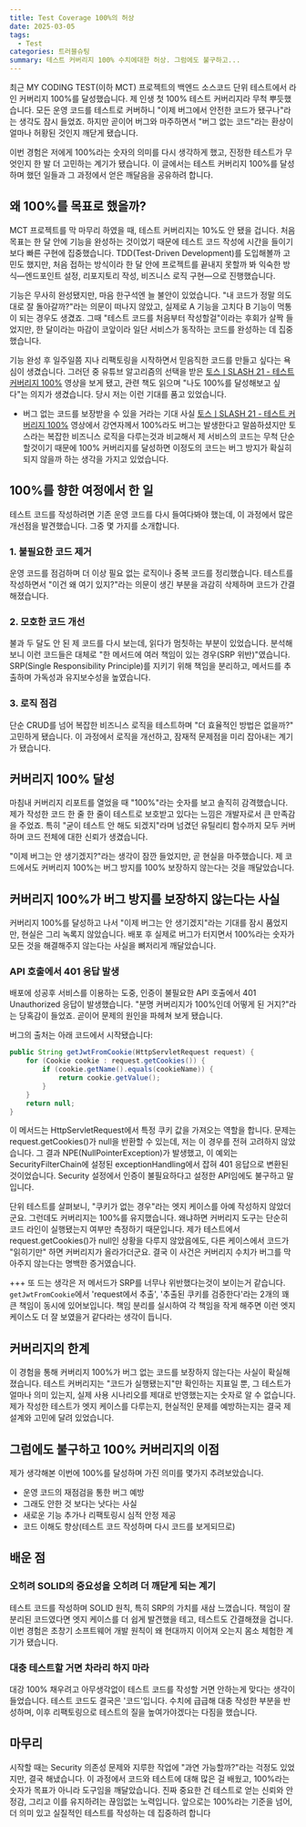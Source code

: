 ```yaml
---
title: Test Coverage 100%의 허상
date: 2025-03-05
tags:
  - Test
categories: 트러블슈팅
summary: 테스트 커버리지 100% 수치에대한 허상. 그럼에도 불구하고...
---
```

최근 MY CODING TEST(이하 MCT) 프로젝트의 백엔드 소스코드 단위 테스트에서 라인 커버리지 100%를 달성했습니다. 제 인생 첫 100% 테스트 커버리지라 무척 뿌듯했습니다. 모든 운영 코드를 테스트로 커버하니 "이제 버그에서 안전한 코드가 됐구나"라는 생각도 잠시 들었죠. 하지만 곧이어 버그와 마주하면서 "버그 없는 코드"라는 환상이 얼마나 허황된 것인지 깨닫게 됐습니다.

이번 경험은 저에게 100%라는 숫자의 의미를 다시 생각하게 했고, 진정한 테스트가 무엇인지 한 발 더 고민하는 계기가 됐습니다. 이 글에서는 테스트 커버리지 100%를 달성하며 했던 일들과 그 과정에서 얻은 깨달음을 공유하려 합니다.

## 왜 100%를 목표로 했을까?

MCT 프로젝트를 막 마무리 하였을 때, 테스트 커버리지는 10%도 안 됐을 겁니다. 처음 목표는 한 달 안에 기능을 완성하는 것이었기 때문에 테스트 코드 작성에 시간을 들이기보다 빠른 구현에 집중했습니다. TDD(Test-Driven Development)를 도입해볼까 고민도 했지만, 처음 접하는 방식이라 한 달 안에 프로젝트를 끝내지 못할까 봐 익숙한 방식—엔드포인트 설정, 리포지토리 작성, 비즈니스 로직 구현—으로 진행했습니다.

기능은 무사히 완성됐지만, 마음 한구석엔 늘 불안이 있었습니다. "내 코드가 정말 의도대로 잘 돌아갈까?"라는 의문이 떠나지 않았고, 실제로 A 기능을 고치다 B 기능이 먹통이 되는 경우도 생겼죠. 그때 "테스트 코드를 처음부터 작성할걸"이라는 후회가 살짝 들었지만, 한 달이라는 마감이 코앞이라 일단 서비스가 동작하는 코드를 완성하는 데 집중했습니다.

기능 완성 후 일주일쯤 지나 리팩토링을 시작하면서 믿음직한 코드를 만들고 싶다는 욕심이 생겼습니다. 그러던 중 유튜브 알고리즘의 선택을 받은 [토스ㅣSLASH 21 - 테스트 커버리지 100%](https://www.youtube.com/watch?v=jdlBu2vFv58&t=932s&ab_channel=%ED%86%A0%EC%8A%A4) 영상을 보게 됐고, 관련 책도 읽으며 "나도 100%를 달성해보고 싶다"는 의지가 생겼습니다. 당시 저는 이런 기대를 품고 있었습니다.

- 버그 없는 코드를 보장받을 수 있을 거라는 기대
사실 [토스ㅣSLASH 21 - 테스트 커버리지 100%](https://www.youtube.com/watch?v=jdlBu2vFv58&t=932s&ab_channel=%ED%86%A0%EC%8A%A4) 영상에서 강연자께서 100%라도 버그는 발생한다고 말씀하셨지만 토스라는 복잡한 비즈니스 로직을 다루는것과 비교해서 제 서비스의 코드는 무척 단순할것이기 때문에 100% 커버리지를 달성하면 이정도의 코드는 버그 방지가 확실히 되지 않을까 하는 생각을 가지고 있었습니다.

## 100%를 향한 여정에서 한 일

테스트 코드를 작성하려면 기존 운영 코드를 다시 들여다봐야 했는데, 이 과정에서 많은 개선점을 발견했습니다. 그중 몇 가지를 소개합니다.

### 1. 불필요한 코드 제거

운영 코드를 점검하며 더 이상 필요 없는 로직이나 중복 코드를 정리했습니다. 테스트를 작성하면서 "이건 왜 여기 있지?"라는 의문이 생긴 부분을 과감히 삭제하며 코드가 간결해졌습니다.

### 2. 모호한 코드 개선

불과 두 달도 안 된 제 코드를 다시 보는데, 읽다가 멈칫하는 부분이 있었습니다. 분석해보니 이런 코드들은 대체로 "한 메서드에 여러 책임이 있는 경우(SRP 위반)"였습니다. SRP(Single Responsibility Principle)를 지키기 위해 책임을 분리하고, 메서드를 추출하며 가독성과 유지보수성을 높였습니다.

### 3. 로직 점검

단순 CRUD를 넘어 복잡한 비즈니스 로직을 테스트하며 "더 효율적인 방법은 없을까?" 고민하게 됐습니다. 이 과정에서 로직을 개선하고, 잠재적 문제점을 미리 잡아내는 계기가 됐습니다.

## 커버리지 100% 달성

마침내 커버리지 리포트를 열었을 때 "100%"라는 숫자를 보고 솔직히 감격했습니다. 제가 작성한 코드 한 줄 한 줄이 테스트로 보호받고 있다는 느낌은 개발자로서 큰 만족감을 주었죠. 특히 "굳이 테스트 안 해도 되겠지"라며 넘겼던 유틸리티 함수까지 모두 커버하며 코드 전체에 대한 신뢰가 생겼습니다.

"이제 버그는 안 생기겠지?"라는 생각이 잠깐 들었지만, 곧 현실을 마주했습니다. 제 코드에서도 커버리지 100%는 버그 방지를 100% 보장하지 않는다는 것을 깨달았습니다.

## 커버리지 100%가 버그 방지를 보장하지 않는다는 사실

커버리지 100%를 달성하고 나서 "이제 버그는 안 생기겠지"라는 기대를 잠시 품었지만, 현실은 그리 녹록지 않았습니다. 배포 후 실제로 버그가 터지면서 100%라는 숫자가 모든 것을 해결해주지 않는다는 사실을 뼈저리게 깨달았습니다.

### API 호출에서 401 응답 발생

배포에 성공후 서비스를 이용하는 도중, 인증이 불필요한 API 호출에서 401 Unauthorized 응답이 발생했습니다. "분명 커버리지가 100%인데 어떻게 된 거지?"라는 당혹감이 들었죠. 곧이어 문제의 원인을 파헤쳐 보게 됐습니다.

버그의 출처는 아래 코드에서 시작됐습니다:

```java
public String getJwtFromCookie(HttpServletRequest request) {   
    for (Cookie cookie : request.getCookies()) {  
        if (cookie.getName().equals(cookieName)) {  
            return cookie.getValue();  
        }  
    }  
    return null;  
}
```

이 메서드는 HttpServletRequest에서 특정 쿠키 값을 가져오는 역할을 합니다. 문제는 request.getCookies()가 null을 반환할 수 있는데, 저는 이 경우를 전혀 고려하지 않았습니다. 그 결과 NPE(NullPointerException)가 발생했고, 이 예외는 SecurityFilterChain에 설정된 exceptionHandling에서 잡혀 401 응답으로 변환된 것이었습니다. Security 설정에서 인증이 불필요하다고 설정한 API임에도 불구하고 말입니다.

단위 테스트를 살펴보니, "쿠키가 없는 경우"라는 엣지 케이스를 아예 작성하지 않았더군요. 그런데도 커버리지는 100%를 유지했습니다. 왜냐하면 커버리지 도구는 단순히 코드 라인이 실행됐는지 여부만 측정하기 때문입니다. 제가 테스트에서 request.getCookies()가 null인 상황을 다루지 않았음에도, 다른 케이스에서 코드가 "읽히기만" 하면 커버리지가 올라가더군요. 결국 이 사건은 커버리지 수치가 버그를 막아주지 않는다는 명백한 증거였습니다.

+++ 또 드는 생각은 저 메서드가 SRP를 너무나 위반했다는것이 보이는거 같습니다. `getJwtFromCookie`에서 'request에서 추출', '추출된 쿠키를 검증한다'라는 2개의 꽤 큰 책임이 동시에 있어보입니다. 책임 분리를 실시하여 각 책임을 작게 해주면 이런 엣지 케이스도 더 잘 보였을거 같다라는 생각이 듭니다.

## 커버리지의 한계

이 경험을 통해 커버리지 100%가 버그 없는 코드를 보장하지 않는다는 사실이 확실해졌습니다. 테스트 커버리지는 "코드가 실행됐는지"만 확인하는 지표일 뿐, 그 테스트가 얼마나 의미 있는지, 실제 사용 시나리오를 제대로 반영했는지는 숫자로 알 수 없습니다. 제가 작성한 테스트가 엣지 케이스를 다루는지, 현실적인 문제를 예방하는지는 결국 제 설계와 고민에 달려 있었습니다.
## 그럼에도 불구하고 100% 커버리지의 이점
제가 생각해본 이번에 100%를 달성하며 가진 의미를 몇가지 추려보았습니다.
- 운영 코드의 재점검을 통한 버그 예방
- 그래도 안한 것 보다는 낫다는 사실
- 새로운 기능 추가나 리팩토링시 심적 안정 제공
- 코드 이해도 향상(테스트 코드 작성하며 다시 코드를 보게되므로)
## 배운 점
### 오히려 SOLID의 중요성을 오히려 더 깨닫게 되는 계기
테스트 코드를 작성하며 SOLID 원칙, 특히 SRP의 가치를 새삼 느꼈습니다. 책임이 잘 분리된 코드였다면 엣지 케이스를 더 쉽게 발견했을 테고, 테스트도 간결해졌을 겁니다. 이번 경험은 초창기 소프트웨어 개발 원칙이 왜 현대까지 이어져 오는지 몸소 체험한 계기가 됐습니다.
### 대충 테스트할 거면 차라리 하지 마라
대강 100% 채우려고 아무생각없이 테스트 코드를 작성할 거면 안하는게 맞다는 생각이 들었습니다. 테스트 코드도 결국은 '코드'입니다. 수치에 급급해 대충 작성한 부분을 반성하며, 이후 리팩토링으로 테스트의 질을 높여가야겠다는 다짐을 했습니다.
## 마무리

시작할 때는 Security 의존성 문제와 지루한 작업에 "과연 가능할까?"라는 걱정도 있었지만, 결국 해냈습니다. 이 과정에서 코드와 테스트에 대해 많은 걸 배웠고, 100%라는 숫자가 목표가 아니라 도구임을 깨달았습니다. 진짜 중요한 건 테스트로 얻는 신뢰와 안정감, 그리고 이를 유지하려는 끊임없는 노력입니다. 앞으로는 100%라는 기준을 넘어, 더 의미 있고 실질적인 테스트를 작성하는 데 집중하려 합니다
